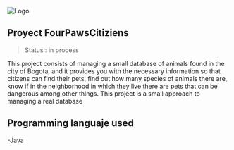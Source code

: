 ![Logo](https://user-images.githubusercontent.com/71273441/109235225-4703ce00-779b-11eb-9e13-c20035cf0a1e.png)

## Proyect FourPawsCitiziens

>Status : in process 

This project consists of managing a small database of animals found in the city of Bogota, and it provides you with the necessary information so that citizens can find their pets, find out how many species of animals there are, know if in the neighborhood in which they live there are pets that can be dangerous among other things.
This project is a small approach to managing a real database

## Programming languaje used 

-Java
